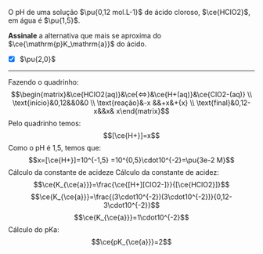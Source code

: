 O pH de uma solução $\pu{0,12 mol.L-1}$ de ácido cloroso, $\ce{HClO2}$, em água é $\pu{1,5}$. 

**Assinale** a alternativa que mais se aproxima do $\ce{\mathrm{p}K_\mathrm{a}}$ do ácido.

- [x] $\pu{2,0}$

---

Fazendo o quadrinho:
$$\begin{matrix}&\ce{HClO2(aq)}&\ce{<=>}&\ce{H+(aq)}&\ce{ClO2-(aq)} \\ \text{início}&0,12&&0&0 \\ \text{reação}&-x &&+x&+{x}  \\ \text{final}&0,12-x&&x& x\end{matrix}$$
Pelo quadrinho temos:
$$[\ce{H+}]=x$$
Como o pH é 1,5, temos que:
$$x=[\ce{H+}]=10^{-1,5} =10^{0,5}\cdot10^{-2}=\pu{3e-2 M}$$
Cálculo da constante de acideze
Cálculo da constante de acidez:
$$\ce{K_{\ce{a}}}=\frac{\ce{[H+][ClO2-]}}{[\ce{HClO2}]}$$
$$\ce{K_{\ce{a}}}=\frac{(3\cdot10^{-2})(3\cdot10^{-2})}{0,12-3\cdot10^{-2}}$$
$$\ce{K_{\ce{a}}}=1\cdot10^{-2}$$Cálculo do pKa:
$$\ce{pK_{\ce{a}}}=2$$